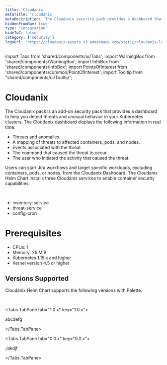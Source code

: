 ```yaml
---
title: 'Cloudanix'
metaTitle: 'cloudanix'
metaDescription: 'The Cloudanix security pack provides a dashboard that displays threats and unusual behavior in Kubernetes containers in Palette' 
hiddenFromNav: true
type: "integration"
hideToC: false
category: ['security']
logoUrl: 'https://cloudanix-assets.s3.amazonaws.com/static/cloudanix-logo-p.png'
---
```


import Tabs from 'shared/components/ui/Tabs';
import WarningBox from 'shared/components/WarningBox';
import InfoBox from 'shared/components/InfoBox';
import PointsOfInterest from 'shared/components/common/PointOfInterest';
import Tooltip from "shared/components/ui/Tooltip";

# Cloudanix

The Cloudanix pack is an add-on security pack that provides a dashboard to help you detect threats and unusual behavior in your Kubernetes clusters. The Cloudanix dashboard displays the following information in real time:
<br/>

* Threats and anomalies.
* A mapping of threats to affected containers, pods, and nodes.
* Events associated with the threat.
* The command that caused the threat to occur.
* The user who initiated the activity that caused the threat.

Users can start Jira workflows and target specific workloads, excluding containers, pods, or nodes, from the Cloudanix Dashboard. The Cloudanix Helm Chart installs three Cloudanix services to enable container security capabilities:

<br/>

* inventory-service
* threat-service
* config-cron

# Prerequisites

* CPUs: 1
* Memory: 25 MiB
* Kubernetes 1.15.x and higher
* Kernel version 4.5 or higher

## Versions Supported

Cloudanix Helm Chart supports the following versions with Palette.

<br/>

<Tabs>

<Tabs.TabPane tab="1.0.x" key="1.0.x">


abcdefg

</Tabs.TabPane>

<Tabs.TabPane tab="0.0.x" key="0.0.x">

;lakdjf

</Tabs.TabPane>

</Tabs>

<br/>



